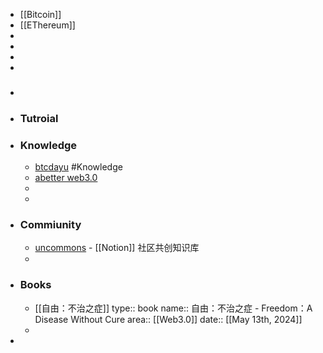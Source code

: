 - [[Bitcoin]]
- [[EThereum]]
-
-
-
-
- ###
- ### Tutroial
- ### Knowledge
	- [btcdayu](https://btcdayu.gitbook.io/dayu) #Knowledge
	- [abetter web3.0](https://abetterweb3.notion.site/abetterweb3-7ce334dcf8524cb79a5894bdd784ddb4)
	-
	-
- ### Commiunity
	- [uncommons](https://uncommons.notion.site/Uncommons-04ea0224d3cd4fe9b5181b6dd22d02b4) - [[Notion]] 社区共创知识库
	-
- ### Books
	- [[自由：不治之症]]
	  type:: book
	  name:: 自由：不治之症 - Freedom：A Disease Without Cure
	  area:: [[Web3.0]] 
	  date:: [[May 13th, 2024]]
	-
-